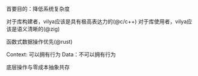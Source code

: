 首要目的：降低系统复杂度

对于库构建者，vilya应该是具有极高表达力的(@c/c++)
对于库使用者，vilya应该是语义清晰的(@zig)

函数式数据操作优先(@rust)

Context: 可以拥有行为
Data：不可以拥有行为

底层操作与零成本抽象共存